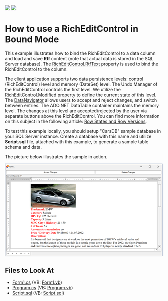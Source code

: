 <!-- default badges list -->
[![](https://img.shields.io/badge/Open_in_DevExpress_Support_Center-FF7200?style=flat-square&logo=DevExpress&logoColor=white)](https://supportcenter.devexpress.com/ticket/details/E3480)
[![](https://img.shields.io/badge/📖_How_to_use_DevExpress_Examples-e9f6fc?style=flat-square)](https://docs.devexpress.com/GeneralInformation/403183)
<!-- default badges end -->

# How to use a RichEditControl in Bound Mode

This example illustrates how to bind the RichEditControl to a data column and load and save **Rtf** content (note that actual data is stored in the SQL Server database). The [RichEditControl.RtfText](https://docs.devexpress.com/WindowsForms/DevExpress.XtraRichEdit.RichEditControl.RtfText) property
is used to bind the RichEditControl to the column.

The client application supports two data persistence levels: control (RichEditControl) level and memory (DateSet) level. The Undo Manager of the RichEditControl controls the first level. We utilize the [RichEditControl.Modified](https://docs.devexpress.com/WindowsForms/DevExpress.XtraRichEdit.RichEditControl.Modified) property to define the current state of this level. The [DataNavigator](https://docs.devexpress.com/WindowsForms/DevExpress.XtraEditors.DataNavigator) allows users to accept and reject changes, and switch between entries.
The ADO.NET DataTable container maintains the memory level. The changes at this level are accepted/rejected by the user via separate buttons above the RichEditControl. You can find more information on this subject in the following article: [Row States and Row Versions](https://learn.microsoft.com/en-us/dotnet/framework/data/adonet/dataset-datatable-dataview/row-states-and-row-versions).

To test this example locally, you should setup "CarsDB" sample database in your SQL Server instance. Create a database with this name and utilize **Script.sql** file, attached with this example, to generate a sample table schema and data.

The picture below illustrates the sample in action.

![application](./media/2f5e7b7c-fc11-4179-8b04-70209f8a4694.png)

## Files to Look At

* [Form1.cs](./CS/Form1.cs) (VB: [Form1.vb](./VB/Form1.vb))
* [Program.cs](./CS/Program.cs) (VB: [Program.vb](./VB/Program.vb))
* [Script.sql](./CS/Script.sql) (VB: [Script.sql](./VB/Script.sql))
